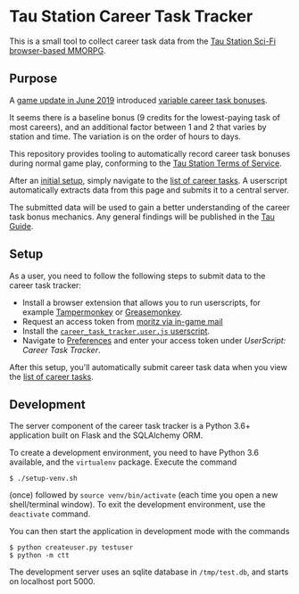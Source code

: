 # Tau Station Career Task Tracker

This is a small tool to collect career task data from the [Tau Station
Sci-Fi browser-based MMORPG](https://taustation.space/).

## Purpose

A [game update in June 2019](https://blog.taustation.space/blog/update-changelog-2019-jun-25/) introduced [variable career task bonuses](https://blog.taustation.space/blog/a-guided-tour-up-the-career-ladder/).

It seems there is a baseline bonus (9 credits for the lowest-paying task of most careers), and an additional factor between 1 and 2 that varies by station and time. The variation is on the order of hours to days.

This repository provides tooling to automatically record career task bonuses
during normal game play, conforming to the [Tau Station Terms of Service](https://alpha.taustation.space/terms).

After an [initial setup](#setup), simply navigate to the [list of career tasks](https://alpha.taustation.space/career). A userscript automatically extracts data from this page and submits it to a central server.

The submitted data will be used to gain a better understanding of the career task bonus mechanics. Any general findings will be published in the [Tau Guide](https://tauguide.de/).


## Setup

As a user, you need to follow the following steps to submit data to the career task tracker:

* Install a browser extension that allows you to run userscripts, for example [Tampermonkey](https://www.tampermonkey.net/) or [Greasemonkey](https://www.greasespot.net/).
* Request an access token from [moritz via in-game mail](https://alpha.taustation.space/email/write/moritz)
* Install the [`career_task_tracker.user.js` userscript](https://github.com/taustation-fan/career-task-tracker/raw/master/career_task_tracker.user.js).
* Navigate to [Preferences](https://alpha.taustation.space/preferences) and enter your access token under *UserScript: Career Task Tracker*.

After this setup, you'll automatically submit career task data when you
view the [list of career tasks](https://alpha.taustation.space/career).

## Development

The server component of the career task tracker is a Python 3.6+ application
built on Flask and the SQLAlchemy ORM.

To create a development environment, you need to have Python 3.6
available, and the `virtualenv` package. Execute the command

    $ ./setup-venv.sh

(once) followed by `source venv/bin/activate` (each time you open a new shell/terminal window). To exit the development environment, use the `deactivate` command.

You can then start the application in development mode with the commands

    $ python createuser.py testuser
    $ python -m ctt

The development server uses an sqlite database in `/tmp/test.db`,
and starts on localhost port 5000.
